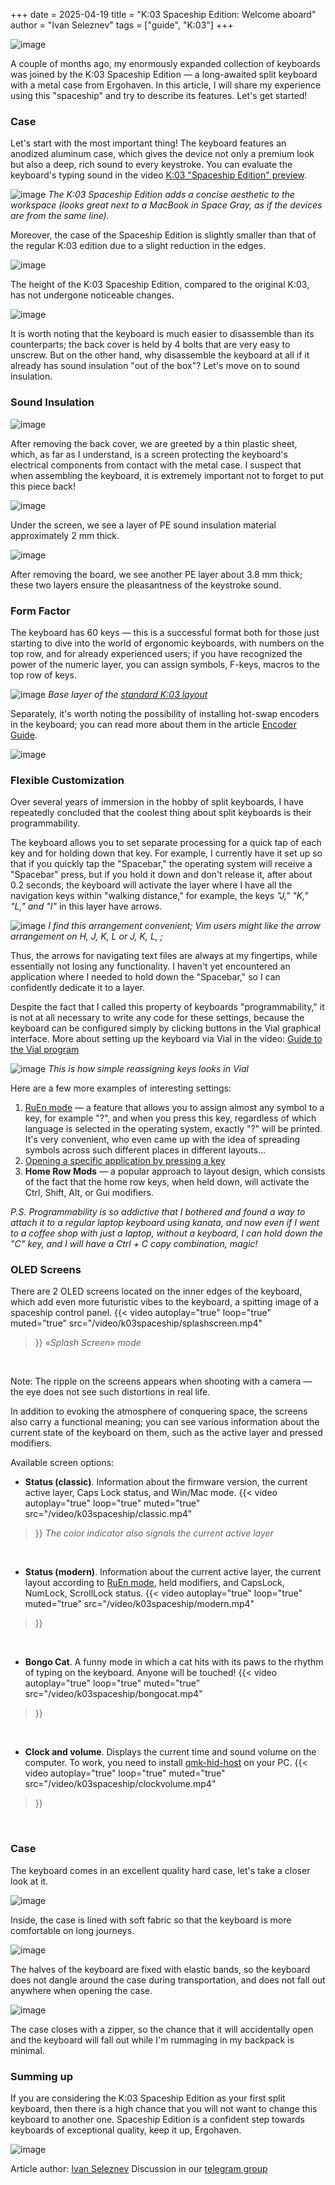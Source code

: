 +++
date = 2025-04-19
title = "K:03 Spaceship Edition: Welcome aboard"
author = "Ivan Seleznev"
tags = ["guide", "K:03"]
+++

![image](/images/k03spaceship/1.jpg)

A couple of months ago, my enormously expanded collection of keyboards was joined by the K:03 Spaceship Edition — a long-awaited split keyboard with a metal case from Ergohaven. In this article, I will share my experience using this "spaceship" and try to describe its features.
Let's get started!

### Case
Let's start with the most important thing! The keyboard features an anodized aluminum case, which gives the device not only a premium look but also a deep, rich sound to every keystroke.
You can evaluate the keyboard's typing sound in the video [K:03 "Spaceship Edition" preview](https://youtu.be/KwxN4QEYbYo?si=Jye_W-u6q-q23yir).

![image](/images/k03spaceship/2.jpg)
*The K:03 Spaceship Edition adds a concise aesthetic to the workspace (looks great next to a MacBook in Space Gray, as if the devices are from the same line).*

Moreover, the case of the Spaceship Edition is slightly smaller than that of the regular K:03 edition due to a slight reduction in the edges.

![image](/images/k03spaceship/3.jpg)

The height of the K:03 Spaceship Edition, compared to the original K:03, has not undergone noticeable changes.

![image](/images/k03spaceship/4.jpg)

It is worth noting that the keyboard is much easier to disassemble than its counterparts; the back cover is held by 4 bolts that are very easy to unscrew. But on the other hand, why disassemble the keyboard at all if it already has sound insulation "out of the box"? Let's move on to sound insulation.

### Sound Insulation

![image](/images/k03spaceship/5.gif)

After removing the back cover, we are greeted by a thin plastic sheet, which, as far as I understand, is a screen protecting the keyboard's electrical components from contact with the metal case. I suspect that when assembling the keyboard, it is extremely important not to forget to put this piece back!

![image](/images/k03spaceship/6.jpg)

Under the screen, we see a layer of PE sound insulation material approximately 2 mm thick.

![image](/images/k03spaceship/7.jpg)

After removing the board, we see another PE layer about 3.8 mm thick; these two layers ensure the pleasantness of the keystroke sound.

### Form Factor
The keyboard has 60 keys — this is a successful format both for those just starting to dive into the world of ergonomic keyboards, with numbers on the top row, and for already experienced users; if you have recognized the power of the numeric layer, you can assign symbols, F-keys, macros to the top row of keys.

![image](/images/k03spaceship/8.png)
*Base layer of the [standard K:03 layout](https://journey.ergohaven.xyz/pages/layouts_ru/#k03)*

Separately, it's worth noting the possibility of installing hot-swap encoders in the keyboard; you can read more about them in the article [Encoder Guide](https://journey.ergohaven.xyz/posts/encoders/).

![image](/images/k03spaceship/9.jpg)

### Flexible Customization
Over several years of immersion in the hobby of split keyboards, I have repeatedly concluded that the coolest thing about split keyboards is their programmability.

The keyboard allows you to set separate processing for a quick tap of each key and for holding down that key.
For example, I currently have it set up so that if you quickly tap the "Spacebar," the operating system will receive a "Spacebar" press, but if you hold it down and don't release it, after about 0.2 seconds, the keyboard will activate the layer where I have all the navigation keys within "walking distance," for example, the keys *"J," "K," "L," and "I"* in this layer have arrows.

![image](/images/k03spaceship/10.png)
*I find this arrangement convenient; Vim users might like the arrow arrangement on H, J, K, L or J, K, L, ;*

Thus, the arrows for navigating text files are always at my fingertips, while essentially not losing any functionality. I haven't yet encountered an application where I needed to hold down the "Spacebar," so I can confidently dedicate it to a layer.

Despite the fact that I called this property of keyboards "programmability," it is not at all necessary to write any code for these settings, because the keyboard can be configured simply by clicking buttons in the Vial graphical interface. More about setting up the keyboard via Vial in the video: [Guide to the Vial program](https://youtu.be/4ARpM-Ac9ew?si=TsigFKKS76epb21s)

![image](/images/k03spaceship/11.gif)
*This is how simple reassigning keys looks in Vial*

Here are a few more examples of interesting settings:
1) [RuEn mode](https://journey.ergohaven.xyz/pages/docs/ruen/) — a feature that allows you to assign almost any symbol to a key, for example "?", and when you press this key, regardless of which language is selected in the operating system, exactly "?" will be printed. It's very convenient, who even came up with the idea of spreading symbols across such different places in different layouts...
2) [Opening a specific application by pressing a key](https://journey.ergohaven.xyz/posts/layer_for_apps/)
3) **Home Row Mods** — a popular approach to layout design, which consists of the fact that the home row keys, when held down, will activate the Ctrl, Shift, Alt, or Gui modifiers.

*P.S. Programmability is so addictive that I bothered and found a way to attach it to a regular laptop keyboard using kanata, and now even if I went to a coffee shop with just a laptop, without a keyboard, I can hold down the "C" key, and I will have a Ctrl + C copy combination, magic!*

### OLED Screens
There are 2 OLED screens located on the inner edges of the keyboard, which add even more futuristic vibes to the keyboard, a spitting image of a spaceship control panel.
{{< video
    autoplay="true"
    loop="true"
    muted="true"
    src="/video/k03spaceship/splashscreen.mp4"
>}}
*«Splash Screen» mode*
<br />

Note: The ripple on the screens appears when shooting with a camera — the eye does not see such distortions in real life.

In addition to evoking the atmosphere of conquering space, the screens also carry a functional meaning; you can see various information about the current state of the keyboard on them, such as the active layer and pressed modifiers.

Available screen options:
- **Status (classic)**. Information about the firmware version, the current active layer, Caps Lock status, and Win/Mac mode.
{{< video
    autoplay="true"
    loop="true"
    muted="true"
    src="/video/k03spaceship/classic.mp4"
>}}
*The color indicator also signals the current active layer*
<br />

- **Status (modern)**. Information about the current active layer, the current layout according to [RuEn mode](https://journey.ergohaven.xyz/pages/docs/ruen/), held modifiers, and CapsLock, NumLock, ScrollLock status.
{{< video
    autoplay="true"
    loop="true"
    muted="true"
    src="/video/k03spaceship/modern.mp4"
>}}
<br />

- **Bongo Cat**. A funny mode in which a cat hits with its paws to the rhythm of typing on the keyboard. Anyone will be touched!
{{< video
    autoplay="true"
    loop="true"
    muted="true"
    src="/video/k03spaceship/bongocat.mp4"
>}}
<br />

- **Clock and volume**. Displays the current time and sound volume on the computer. To work, you need to install [qmk-hid-host](https://github.com/danil-tolkachev/qmk-hid-host/releases) on your PC.
{{< video
    autoplay="true"
    loop="true"
    muted="true"
    src="/video/k03spaceship/clockvolume.mp4"
>}}
<br />

### Case
The keyboard comes in an excellent quality hard case, let's take a closer look at it.

![image](/images/k03spaceship/17.jpg)

Inside, the case is lined with soft fabric so that the keyboard is more comfortable on long journeys.

![image](/images/k03spaceship/18.jpg)

The halves of the keyboard are fixed with elastic bands, so the keyboard does not dangle around the case during transportation, and does not fall out anywhere when opening the case.

![image](/images/k03spaceship/19.jpg)

The case closes with a zipper, so the chance that it will accidentally open and the keyboard will fall out while I'm rummaging in my backpack is minimal.

### Summing up
If you are considering the K:03 Spaceship Edition as your first split keyboard, then there is a high chance that you will not want to change this keyboard to another one. Spaceship Edition is a confident step towards keyboards of exceptional quality, keep it up, Ergohaven.

![image](/images/k03spaceship/20.jpg)

Article author: [Ivan Seleznev](https://t.me/Wanyan1337)
Discussion in our [telegram group](https://t.me/+E-mlq11c97AyZmY6)
